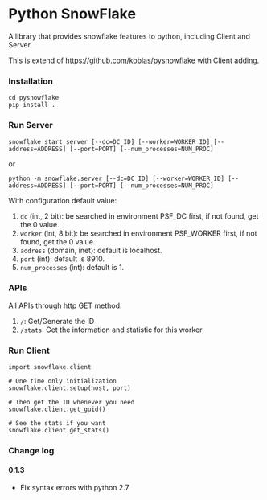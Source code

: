 # Python SnowFlake

A library that provides snowflake features to python, including Client and Server. 

This is extend of https://github.com/koblas/pysnowflake with Client adding.


### Installation

```shell
cd pysnowflake
pip install .
```


### Run Server 

```shell
snowflake_start_server [--dc=DC_ID] [--worker=WORKER_ID] [--address=ADDRESS] [--port=PORT] [--num_processes=NUM_PROC]
```
or
```shell
python -m snowflake.server [--dc=DC_ID] [--worker=WORKER_ID] [--address=ADDRESS] [--port=PORT] [--num_processes=NUM_PROC]
```
With configuration default value:
1. `dc` (int, 2 bit): be searched in environment PSF_DC first, if not found, get the 0 value.
1. `worker` (int, 8 bit): be searched in environment PSF_WORKER first, if not found, get the 0 value.
1. `address` (domain, inet): default is localhost.
1. `port` (int): default is 8910.
1. `num_processes` (int): default is 1.


### APIs

All APIs through http GET method.

1. `/`: Get/Generate the ID
1. `/stats`: Get the information and statistic for this worker


### Run Client

```shell
import snowflake.client

# One time only initialization
snowflake.client.setup(host, port)

# Then get the ID whenever you need
snowflake.client.get_guid()

# See the stats if you want
snowflake.client.get_stats()
```


### Change log

#### 0.1.3

* Fix syntax errors with python 2.7
